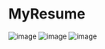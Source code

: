 # MyResume
![image](https://github.com/JisooKang03/MyResume/assets/123222051/477bb2df-e37c-4d2e-ad32-910a545cfa32)
![image](https://github.com/JisooKang03/MyResume/assets/123222051/190f9f65-362c-4d27-b2cb-f829df79bf66)
![image](https://github.com/JisooKang03/MyResume/assets/123222051/7ed7e01a-4f9e-44bd-9937-99876fdfd2fd)
